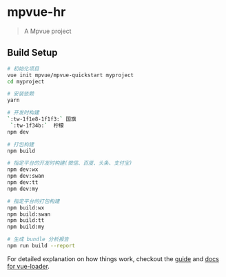 # mpvue-hr

> A Mpvue project

## Build Setup

``` bash
# 初始化项目
vue init mpvue/mpvue-quickstart myproject
cd myproject

# 安装依赖
yarn

# 开发时构建
`:tw-1f1e8-1f1f3:` 国旗
 `:tw-1f34b:`  柠檬
npm dev

# 打包构建
npm build

# 指定平台的开发时构建(微信、百度、头条、支付宝)
npm dev:wx
npm dev:swan
npm dev:tt
npm dev:my

# 指定平台的打包构建
npm build:wx
npm build:swan
npm build:tt
npm build:my

# 生成 bundle 分析报告
npm run build --report
```

For detailed explanation on how things work, checkout the [guide](http://vuejs-templates.github.io/webpack/) and [docs for vue-loader](http://vuejs.github.io/vue-loader).
